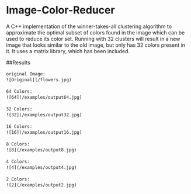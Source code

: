 # Image-Color-Reducer
A C++ implementation of the winner-takes-all clustering algorithm to approximate the optimal subset of colors found in the image which can be used to reduce its color set. Running with 32 clusters will result in a new image that looks similar to the old image, but only has 32 colors present in it. It uses a matrix library, which has been included. 

##Results

    original Image:
    ![Original](/flowers.jpg)
    
    64 Colors:
    ![64](/examples/output64.jpg)
    
    32 Colors:
    ![32](/examples/output32.jpg)
    
    16 Colors:
    ![16](/examples/output16.jpg)
    
    8 Colors:
    ![8](/examples/output8.jpg)
    
    4 Colors:
    ![4](/examples/output4.jpg)
    
    2 Colors:
    ![2](/examples/output2.jpg)
